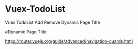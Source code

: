 # Vuex-TodoList
Vuex TodoList Add Remove Dynamic Page Title

#Dynamic Page Title

https://router.vuejs.org/guide/advanced/navigation-guards.html
